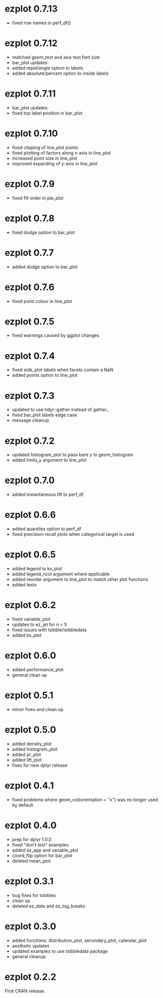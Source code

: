 # ezplot 0.7.13
- fixed row names in perf_df()

# ezplot 0.7.12
- matched geom_text and axis text font size
- bar_plot updates:
 - added repel/angle option to labels
 - added absolute/percent option to inside labels

# ezplot 0.7.11
- bar_plot updates:
 - fixed top label position in bar_plot

# ezplot 0.7.10
- fixed clipping of line_plot points
- fixed plotting of factors along x-axis in line_plot
- increased point size in line_plot
- improved expanding of y-axis in line_plot

# ezplot 0.7.9
- fixed fill order in pie_plot

# ezplot 0.7.8
- fixed dodge option to bar_plot

# ezplot 0.7.7
- added dodge option to bar_plot

# ezplot 0.7.6
- fixed point colour in line_plot

# ezplot 0.7.5
- fixed warnings caused by ggplot changes

# ezplot 0.7.4
- fixed side_plot labels when facets contain a NaN
- added points option to line_plot

# ezplot 0.7.3
- updated to use tidyr::gather instead of gather_
- fixed bar_plot labels edge case
- message cleanup

# ezplot 0.7.2
- updated histogram_plot to pass bare y to geom_histogram
- added limits_y argument to line_plot

# ezplot 0.7.0
- added instantaneous lift to perf_df

# ezplot 0.6.6
- added quantiles option to perf_df
- fixed precision-recall plots when categorical target is used

# ezplot 0.6.5
- added legend to ks_plot
- added legend_ncol argument where applicable
- added reorder argument to line_plot to match other plot functions
- added tests

# ezplot 0.6.2
- fixed variable_plot
- updates to ez_jet for n < 5
- fixed issues with tsibble/tsibbledata
- added ks_plot

# ezplot 0.6.0
- added performance_plot
- general clean up

# ezplot 0.5.1
- minor fixes and clean up

# ezplot 0.5.0
- added density_plot
- added histogram_plot
- added pr_plot
- added lift_plot
- fixes for new dplyr release

# ezplot 0.4.1
- fixed problems where geom_col(orientation = "x") was no longer used by default

# ezplot 0.4.0
- prep for dplyr 1.0.0
- fixed "don't test" examples
- added ez_app and variable_plot
- coord_flip option for bar_plot
- deleted mean_plot

# ezplot 0.3.1
- bug fixes for tsibbles
- clean up
- deleted ez_data and ez_log_breaks

# ezplot 0.3.0
- added functions: distribution_plot, secondary_plot, calendar_plot
- aesthetic updates
- updated examples to use tsibbledata package
- general cleanup

# ezplot 0.2.2
First CRAN release.
